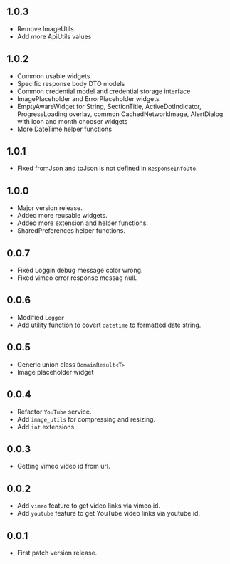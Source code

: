## 1.0.3

- Remove ImageUtils
- Add more ApiUtils values

## 1.0.2

- Common usable widgets
- Specific response body DTO models
- Common credential model and credential storage interface
- ImagePlaceholder and ErrorPlaceholder widgets
- EmptyAwareWidget for String, SectionTitle, ActiveDotIndicator, ProgressLoading overlay, common CachedNetworkImage, AlertDialog with icon and month chooser widgets
- More DateTime helper functions

## 1.0.1

- Fixed fromJson and toJson is not defined in `ResponseInfoDto`.

## 1.0.0

- Major version release.
- Added more reusable widgets.
- Added more extension and helper functions.
- SharedPreferences helper functions.

## 0.0.7

- Fixed Loggin debug message color wrong.
- Fixed vimeo error response messag null.

## 0.0.6

- Modified `Logger`
- Add utility function to covert `datetime` to formatted date string.

## 0.0.5

- Generic union class `DomainResult<T>`
- Image placeholder widget

## 0.0.4

- Refactor `YouTube` service.
- Add `image_utils` for compressing and resizing.
- Add `int` extensions.

## 0.0.3

- Getting vimeo video id from url.

## 0.0.2

- Add `vimeo` feature to get video links via vimeo id.
- Add `youtube` feature to get YouTube video links via youtube id.

## 0.0.1

- First patch version release.
